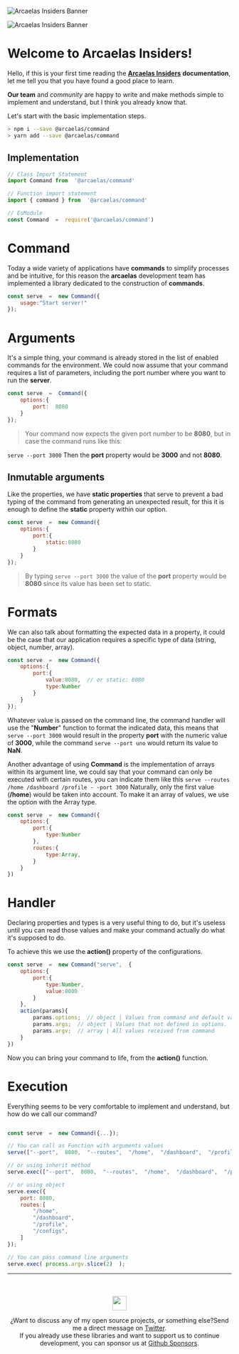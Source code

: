 
![Arcaelas Insiders Banner](https://raw.githubusercontent.com/arcaelas/dist/main/banner/svg/dark.svg#gh-dark-mode-only)

![Arcaelas Insiders Banner](https://raw.githubusercontent.com/arcaelas/dist/main/banner/svg/light.svg#gh-light-mode-only)

  

# Welcome to Arcaelas Insiders!

Hello, if this is your first time reading the **[Arcaelas Insiders](https://github.com/arcaelas)**  **documentation**, let me tell you that you have found a good place to learn.  

**Our team** and *community* are happy to write and make methods simple to implement and understand, but I think you already know that.

Let's start with the basic implementation steps.
```bash
> npm i --save @arcaelas/command
> yarn add --save @arcaelas/command
```



## Implementation
```javascript
// Class Import Statement
import Command from  '@arcaelas/command'

// Function import statement
import { command } from  '@arcaelas/command'

// EsModule
const Command  =  require('@arcaelas/command')
```


# Command

Today a wide variety of applications have **commands** to simplify processes and be intuitive, for this reason the **arcaelas** development team has implemented a library dedicated to the construction of **commands**.

```js
const serve  =  new Command({
	usage:"Start server!"
});
``` 

# Arguments

It's a simple thing, your command is already stored in the list of enabled commands for the environment. We could now assume that your command requires a list of parameters, including the port number where you want to run the **server**.

```js
const serve  =  Command({
	options:{
		port:  8080
	}
});
```

>  Your command now expects the given port number to be **8080**, but in case the command runs like this:

```serve --port 3000```
Then the **port** property would be **3000** and not **8080**.

## Inmutable arguments

Like the properties, we have **static properties** that serve to prevent a bad typing of the command from generating an unexpected result, for this it is enough to define the **static** property within our option.

```js
const serve  =  new Command({
	options:{
		port:{
			static:8080
		}
	}
});
```

> By typing `serve --port 3000` the value of the **port** property would be **8080** since its value has been set to static.

# Formats

We can also talk about formatting the expected data in a property, it could be the case that our application requires a specific type of data (string, object, number, array).

```js
const serve  =  new Command({
	options:{
		port:{
			value:8080,  // or static: 8080
			type:Number
		}
	}
});
```

Whatever value is passed on the command line, the command handler will use the "**Number**" function to format the indicated data, this means that `serve --port 3000` would result in the property **port** with the numeric value of **3000**, while the command `serve --port uno` would return its value to **NaN**.

Another advantage of using **Command** is the implementation of arrays within its argument line, we could say that your command can only be executed with certain routes, you can indicate them like this `serve --routes /home /dashboard /profile - -port 3000` Naturally, only the first value (**/home**) would be taken into account. To make it an array of values, we use the option with the Array type.

```js
const serve  =  new Command({
	options:{
		port:{
			type:Number
		},
		routes:{
			type:Array,
		}
	}
})
```

# Handler

Declaring properties and types is a very useful thing to do, but it's useless until you can read those values and make your command actually do what it's supposed to do.

To achieve this we use the **action()** property of the configurations.

```js
const serve  =  new Command("serve",  {
	options:{
		port:{
			type:Number,
			value:8080
		}
	},
	action(params){
		params.options;  // object | Values from command and default values merged
		params.args;  // object | Values that not defined in options.
		params.argv;  // array | All values received from command
	}
})
```

Now you can bring your command to life, from the **action()** function.

# Execution

Everything seems to be very comfortable to implement and understand, but how do we call our command?

```js

const serve  =  new Command({...});

// You can call as Function with arguments values
serve(["--port",  8080,  "--routes",  "/home",  "/dashboard",  "/profile /configs"]);

// or using inherit method
serve.exec(["--port",  8080,  "--routes",  "/home",  "/dashboard",  "/profile /configs"]);

// or using object
serve.exec({
	port: 8080,
	routes:[
		"/home",
		"/dashboard",
		"/profile",
		"/configs",
	]
});

// You can pass command line arguments
serve.exec( process.argv.slice(2)  );
```

<hr/>
<div  style="text-align:center;margin-top:50px;">
	<p  align="center">
		<img  src="https://raw.githubusercontent.com/arcaelas/dist/main/logo/svg/64.svg"  height="32px">
	<p>

¿Want to discuss any of my open source projects, or something else?Send me a direct message on [Twitter](https://twitter.com/arcaelas).</br> If you already use these libraries and want to support us to continue development, you can sponsor us at [Github Sponsors](https://github.com/sponsors/arcaelas).
</div>
